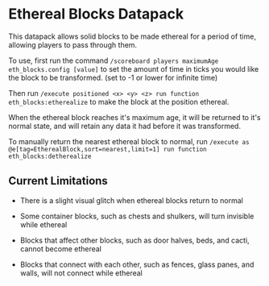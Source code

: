 # Ethereal Blocks Datapack

This datapack allows solid blocks to be made ethereal for a period of time, allowing players to pass through them.

To use, first run the command `/scoreboard players maximumAge eth_blocks.config [value]` to set the amount of time in ticks you would like the block to be transformed. (set to -1 or lower for infinite time)

Then run `/execute positioned <x> <y> <z> run function eth_blocks:etherealize` to make the block at the position ethereal.

When the ethereal block reaches it's maximum age, it will be returned to it's normal state, and will retain any data it had before it was transformed.

To manually return the nearest ethereal block to normal, run `/execute as @e[tag=EtherealBlock,sort=nearest,limit=1] run function eth_blocks:detherealize`

## Current Limitations

* There is a slight visual glitch when ethereal blocks return to normal

* Some container blocks, such as chests and shulkers, will turn invisible while ethereal

* Blocks that affect other blocks, such as door halves, beds, and cacti, cannot become ethereal

* Blocks that connect with each other, such as fences, glass panes, and walls, will not connect while ethereal